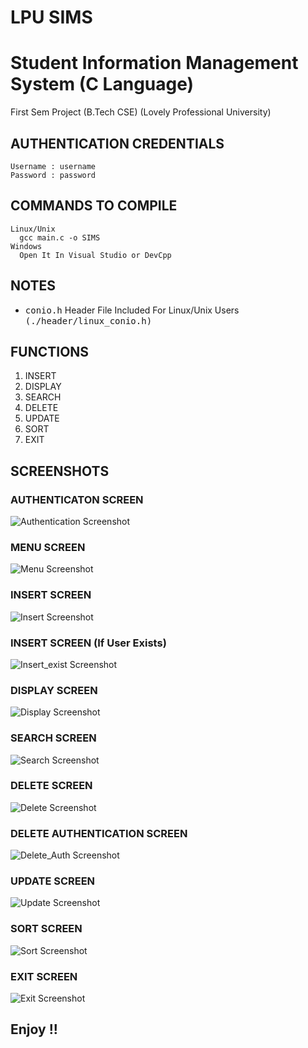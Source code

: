 # LPU SIMS 
# Student Information Management System (C Language)
First Sem Project (B.Tech CSE) (Lovely Professional University)

## AUTHENTICATION CREDENTIALS
    Username : username
    Password : password

## COMMANDS TO COMPILE
    Linux/Unix
      gcc main.c -o SIMS
    Windows
      Open It In Visual Studio or DevCpp

## NOTES
  - <kbd>conio.h</kbd> Header File Included For Linux/Unix Users <kbd>(./header/linux_conio.h)</kbd>
  
## FUNCTIONS
   1. INSERT
   2. DISPLAY
   3. SEARCH
   4. DELETE
   5. UPDATE
   6. SORT
   7. EXIT
   
## SCREENSHOTS
  
### AUTHENTICATON SCREEN
  ![Authentication Screenshot](/screenshots/auth.png?raw=true "Authentication Page")
  
### MENU SCREEN
  ![Menu Screenshot](/screenshots/menu.png?raw=true "MENU")
  
### INSERT SCREEN
  ![Insert Screenshot](/screenshots/insert.png?raw=true "Insert Page")

### INSERT SCREEN (If User Exists)
  ![Insert_exist Screenshot](/screenshots/insert-exist.png?raw=true "Insert Exist Page")
  
### DISPLAY SCREEN
  ![Display Screenshot](/screenshots/display.png?raw=true "Display Page")
  
### SEARCH SCREEN
  ![Search Screenshot](/screenshots/search.png?raw=true "Search Page")
  
### DELETE SCREEN
  ![Delete Screenshot](/screenshots/delete.png?raw=true "Delete Page")

### DELETE AUTHENTICATION SCREEN
  ![Delete_Auth Screenshot](/screenshots/delete-auth.png?raw=true "Delete Authentication Page")

### UPDATE SCREEN
  ![Update Screenshot](/screenshots/update.png?raw=true "Update Page")

### SORT SCREEN
  ![Sort Screenshot](/screenshots/sort.png?raw=true "Sort Page")

### EXIT SCREEN
  ![Exit Screenshot](/screenshots/exit.png?raw=true "Exit Page")
   
   
## Enjoy !!

